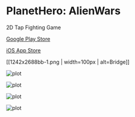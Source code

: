 # PlanetHero: AlienWars
2D Tap Fighting Game


[Google Play Store](https://play.google.com/store/apps/details?id=com.klausology.planetheroAlienwars)

[iOS App Store](https://apps.apple.com/us/app/planet-hero-alien-wars/id1494273692)




[[1242x2688bb-1.png | width=100px | alt=Bridge]]

![plot](./Screenshots/1242x2688bb-1.png) 

![plot](./Screenshots/1242x2688bb-2.png)

![plot](./Screenshots/1242x2688bb-3.png)

![plot](./Screenshots/1242x2688bb.png)
